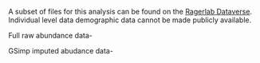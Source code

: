 A subset of files for this analysis can be found on the [Ragerlab Dataverse](). Individual level data demographic data cannot be made publicly available. 

Full raw abundance data- 

GSimp imputed abudance data- 

